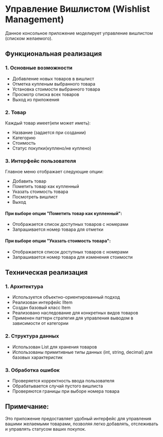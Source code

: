 # Управление Вишлистом (Wishlist Management)

Данное консольное приложение моделирует управление вишлистом (списком желаемого). 

## Функциональная реализация
### 1. Основные возможности
- Добавление новых товаров в вишлист
- Отметка купленым выбранного товара
- Установка стоимости выбранного товара
- Просмотр списка всех товаров
- Выход из приложения
  
### 2. Товар
Каждый товар имеет(или может иметь):
- Название (задается при создании)
- Категорию
- Стоимость
- Статус покупки(куплено/не куплено)

### 3. Интерфейс пользователя
Главное меню отображает следующие опции:
- Добавить товар
- Пометить товар как купленный
- Указать стоимость товара
- Посмотреть вишлист
- Выход

#### При выборе опции "Пометить товар как купленный":
- Отображается список доступных товаров с номерами
- Запрашивается номер товара для отметки
  
#### При выборе опции "Указать стоимость товара":
- Отображается список доступных товаров с номерами
- Запрашивается номер товара для изменения стоимости

## Техническая реализация
### 1. Архитектура
- Используется объектно-ориентированный подход
- Реализован интерфейс IItem
- Создан базовый класс Item
- Реализовано наследование для конкретных видов товаров
- Применен паттерн стратегия для управления выводом в зависимости от категории

### 2. Структура данных
- Использован List<IItem> для хранения товаров
- Использованы примитивные типы данных (int, string, decimal) для базовых характеристик

### 3. Обработка ошибок
- Проверяется корректность ввода пользователя
- Обрабатывается случай пустого вишлиста
- Проверяются границы при выборе номера товара

## Примечание: 
Это приложение предоставляет удобный интерфейс для управления вашими желаемыми товарами, позволяя легко добавлять, отслеживать и управлять статусом ваших покупок.


